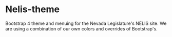 # Nelis-theme
Bootstrap 4 theme and menuing for the Nevada Legislature's NELIS site. We are using a combination of our own colors and overrides of Bootstrap's. 
